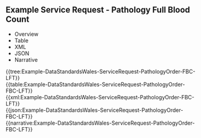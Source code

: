 <div class="warning"><span class="ClinicalWarn"></span></div>

## Example Service Request - Pathology Full Blood Count

<div class="tab-wrap">
  <ul class="tab-head">
    <li class="tablink" onclick="openCity(this,'tabtree')" data-target="tabtree">
      Overview
    </li>
    <li class="tablink" onclick="openCity(this,'tabtable')" data-target="tabtable">
      Table
    </li>
    <li class="tablink tab-active" onclick="openCity(this,'tabxml')" data-target="tabxml">
      XML
    </li>    
    <li class="tablink" onclick="openCity(this,'tabjson')" data-target="tabjson">
      JSON
    </li>    
    <li class="tablink" onclick="openCity(this,'tabnarrative')" data-target="tabnarrative">
      Narrative
    </li>
  </ul>
  <div class="tab-main">
    <div id="tabtree" class="tabcontent">
      {{tree:Example-DataStandardsWales-ServiceRequest-PathologyOrder-FBC-LFT}}
    </div>
    <div id="tabtable" class="tabcontent">
      {{table:Example-DataStandardsWales-ServiceRequest-PathologyOrder-FBC-LFT}}
    </div>       
    <div id="tabxml" class="tabcontent active">      
      {{xml:Example-DataStandardsWales-ServiceRequest-PathologyOrder-FBC-LFT}}
    </div>
    <div id="tabjson" class="tabcontent">
      {{json:Example-DataStandardsWales-ServiceRequest-PathologyOrder-FBC-LFT}}
    </div>       
    <div id="tabnarrative" class="tabcontent">
      {{narrative:Example-DataStandardsWales-ServiceRequest-PathologyOrder-FBC-LFT}}
    </div>  
  </div>
</div>